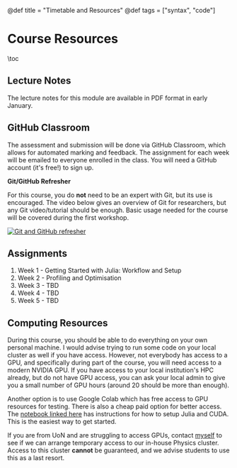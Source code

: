 @def title = "Timetable and Resources"
@def tags = ["syntax", "code"]

# Course Resources
\toc

## Lecture Notes

The lecture notes for this module are available in PDF format in early January.
<!-- [here](/404/). -->

## GitHub Classroom

The assessment and submission will be done via GitHub Classroom, which allows for automated marking and feedback. The assignment for each week will be emailed to everyone enrolled in the class. You will need a GitHub account (it's free!) to sign up.

**Git/GitHub Refresher**

For this course, you do **not** need to be an expert with Git, but its use is encouraged. The video below gives an overview of Git for researchers, but any Git video/tutorial should be enough. Basic usage needed for the course will be covered during the first workshop.

[![Git and GitHub refresher](https://img.youtube.com/vi/CuOmaUS1FnM/0.jpg)](https://youtu.be/CuOmaUS1FnM)

## Assignments

1. Week 1 - Getting Started with Julia: Workflow and Setup
2. Week 2 - Profiling and Optimisation
3. Week 3 - TBD
4. Week 4 - TBD
5. Week 5 - TBD


## Computing Resources

During this course, you should be able to do everything on your own personal machine. I would advise trying to run some code on your local cluster as well if you have access. However, not everybody has access to a GPU, and specifically during part of the course, you will need access to a modern NVIDIA GPU. If you have access to your local institution's HPC already, but do not have GPU access, you can ask your local admin to give you a small number of GPU hours (around 20 should be more than enough).

Another option is to use Google Colab which has free access to GPU resources for testing. There is also a cheap paid option for better access. The [notebook linked here](https://colab.research.google.com/github/ageron/julia_notebooks/blob/master/Julia_Colab_Notebook_Template.ipynb) has instructions for how to setup Julia and CUDA. This is the easiest way to get started.

If you are from UoN and are struggling to access GPUs, contact [myself](mailto:jamie.mair@nottingham.ac.uk) to see if we can arrange temporary access to our in-house Physics cluster. Access to this cluster **cannot** be guaranteed, and we advise students to use this as a last resort.